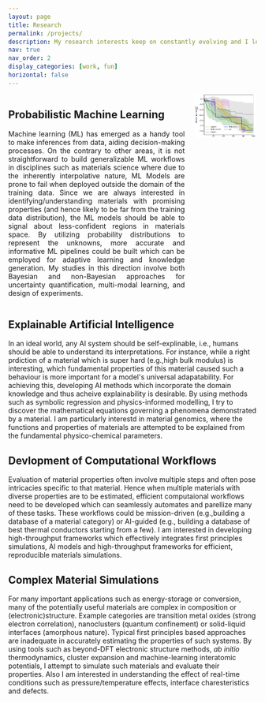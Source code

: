 ```yaml
---
layout: page
title: Research
permalink: /projects/
description: My research interests keep on constantly evolving and I let them be. On a broad sense, I try to understand properties and functions of materials, if possible in the most realistic sense. Following are some of the areas I am currely interested in and playing around
nav: true
nav_order: 2
display_categories: [work, fun]
horizontal: false
---
```


<div style="display: flex; align-items: flex-start; justify-content: space-between;">
  <div style="flex: 1; text-align: justify;">
    <h2>Probabilistic Machine Learning</h2>
    <p>Machine learning (ML) has emerged as a handy tool to make inferences from data, aiding decision-making processes. On the contrary to other areas, it is not straightforward to build generalizable ML workflows in disciplines such as materials science where due to the inherently interpolative nature, ML Models are prone to fail when deployed outside the domain of the training data. Since we are always interested in identifying/understanding materials with promising properties (and hence likely to be far from the training data distribution), the ML models should be able to signal about less-confident regions in materials space. By utilizing probability distributions to represent the unknowns, more accurate and informative ML pipelines could be built which can be employed for adaptive learning and knowledge generation. My studies in this direction involve both Bayesian and non-Bayesian approaches for uncertainty quantification, multi-modal learning, and design of experiments.</p>
  </div>
  <img src="../assets/img/bayes.png" alt="Bayesian Illustration" style="width: 25%; height: auto; margin-left: 20px;">
</div>

## Explainable Artificial Intelligence
In an ideal world, any AI system should be self-explinable, i.e., humans should be able to understand its interpretations. For instance, while a right prdiction of a material which is super hard (e.g.,high bulk modulus) is interesting, which fundamental properties of this material caused such a behaviour is more important for a model's universal adapatability. For achieving this, developing AI methods which incorporate the domain knowledge and thus acheive explainability is desirable. By using methods such as symbolic regression and physics-informed modelling, I try to discover the mathematical equations governing a phenomena demonstrated by a material. I am particularly interestd in material genomics, where the functions and properties of materials are attempted to be explained from the fundamental physico-chemical parameters.

## Devlopment of Computational Workflows
Evaluation of material properties often involve multiple steps and often pose intricacies specific to that material. Hence when multiple materials with diverse properties are to be estimated, efficient computaional workflows need to be developed which can seamlessly automates and parellize many of these tasks. These workflows could be mission-driven (e.g.,building a database of a material category) or AI-guided (e.g., building a database of best thermal conductors starting from a few). I am interested in developing high-throughput frameworks which effectively integrates first principles simulations, AI models and high-throughput frameworks for efficient, reproducible materials simulations.

## Complex Material Simulations
For many important applications such as energy-storage or conversion, many of the potentially useful materials are complex in composition or (electronic)structure. Example categories are transition metal oxides (strong electron correlation), nanoclusters (quantum confinement) or solid-liquid interfaces (amorphous nature). Typical first principles based approaches are inadequate in accurately estimating the properties of such systems. By using tools such as beyond-DFT electronic structure methods, *ab initio* thermodynamics, cluster expansion and machine-learning interatomic potentials, I attempt to simulate such materials and evaluate their properties. Also I am interested in understanding the effect of real-time conditions such as pressure/temperature effects, interface charesteristics and defects.
